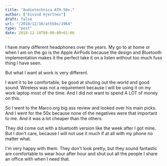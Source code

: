 ```yaml
---
title: "Audiotechnica ATH-50x."
author: ["Eivind Hjertnes"]
draft: false
url: "/2018/12/10/ath50x/1964"
type: "post"
date: 2018-12-10T09:00:00+01:00
---
```


I have many different headphones over the years. My go to at home or
when I am on the go is the Apple AirPods because the design and
Bluetooth implementation makes it the perfect take it on a listen
without too much fuss thing I have seen.

But what I want at work is very different.

I want it to be comfortable, be good at shuting out the world and good
sound. Wireless was not a requirement because I will be using it on my
work laptop most of the time. And I did not want to spend A LOT of money
on this.

So I went to the Marco.org big ass review and looked over his main
picks. And I went for the 50x because none of the negatives were that
important to me. And it was a lot cheaper than the others.

They did come out with a bluetooth version like the week after I got
mine. But I don't care, because I will not use it much if at all with my
phone no matter what.

I'm very happy with them. They don't look pretty, but they sound
fantastic are comfortable to wear hour after hour and shut out all the
people I share an office with when I need that.
